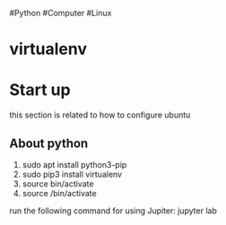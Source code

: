 #Python  #Computer #Linux 

# virtualenv



# Start up 
this section is related to how to configure ubuntu



## About python

1. sudo apt install python3-pip
2. sudo pip3 install virtualenv
3. source bin/activate
4. source /bin/activate

run the following command for using Jupiter: jupyter lab




